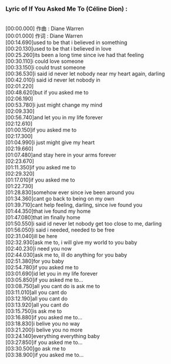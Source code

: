 <h3>Lyric of If You Asked Me To (Céline Dion) :</h3><p><br>[00:00.000] 作曲 : Diane Warren
<br>[00:01.000] 作词 : Diane Warren
<br>[00:14.690]used to be that i believed in something
<br>[00:20.130]used to be that i believed in love
<br>[00:25.260]its been a long time since ive had that feeling
<br>[00:30.110]i could love someone
<br>[00:33.150]i could trust someone
<br>[00:36.530]i said id never let nobody near my heart again, darling
<br>[00:42.010]i said id never let nobody in
<br>[02:01.220]<br>[00:48.620]but if you asked me to
<br>[02:06.190]<br>[00:53.780]i just might change my mind
<br>[02:09.330]<br>[00:56.740]and let you in my life forever
<br>[02:12.610]<br>[01:00.150]if you asked me to
<br>[02:17.300]<br>[01:04.990]i just might give my heart
<br>[02:19.660]<br>[01:07.480]and stay here in your arms forever
<br>[02:23.670]<br>[01:11.350]if you asked me to
<br>[02:29.320]<br>[01:17.010]if you asked me to
<br>[01:22.730]
<br>[01:28.830]somehow ever since ive been around you
<br>[01:34.360]cant go back to being on my own
<br>[01:39.710]cant help feeling, darling, since ive found you
<br>[01:44.350]that ive found my home
<br>[01:47.080]that im finally home
<br>[01:50.550]i said id never let nobody get too close to me, darling
<br>[01:56.050]i said i needed, needed to be free
<br>[02:31.040]ill be here
<br>[02:32.930]ask me to, i will give my world to you baby
<br>[02:40.230]i need you now
<br>[02:44.030]ask me to, ill do anything for you baby
<br>[02:51.380]for you baby
<br>[02:54.780]if you asked me to
<br>[03:01.690]id let you in my life forever
<br>[03:05.850]if you asked me to...
<br>[03:08.750]all you cant do is ask me to
<br>[03:11.010]all you cant do
<br>[03:12.190]all you cant do
<br>[03:13.920]all you cant do
<br>[03:15.750]is ask me to
<br>[03:16.880]if you asked me to...
<br>[03:18.830]i belive you no way
<br>[03:21.200]i belive you no more
<br>[03:24.140]everything everything baby
<br>[03:27.850]if you asked me to...
<br>[03:30.500]go ask me to
<br>[03:38.900]if you asked me to...
</p>